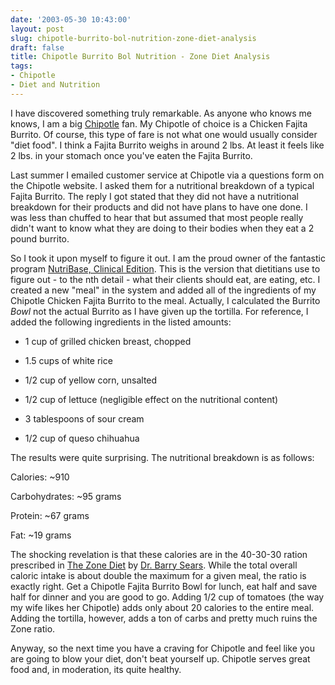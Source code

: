 ```yaml
---
date: '2003-05-30 10:43:00'
layout: post
slug: chipotle-burrito-bol-nutrition-zone-diet-analysis
draft: false
title: Chipotle Burrito Bol Nutrition - Zone Diet Analysis
tags:
- Chipotle
- Diet and Nutrition
---
```


I have discovered something truly remarkable. As anyone who knows me knows, I am a big [Chipotle](http://www.chipotle.com/) fan. My Chipotle of choice is a Chicken Fajita Burrito. Of course, this type of fare is not what one would usually consider "diet food". I think a Fajita Burrito weighs in around 2 lbs. At least it feels like 2 lbs. in your stomach once you've eaten the Fajita Burrito.

Last summer I emailed customer service at Chipotle via a questions form on the Chipotle website. I asked them for a nutritional breakdown of a typical Fajita Burrito. The reply I got stated that they did not have a nutritional breakdown for their products and did not have plans to have one done. I was less than chuffed to hear that but assumed that most people really didn't want to know what they are doing to their bodies when they eat a 2 pound burrito.

So I took it upon myself to figure it out. I am the proud owner of the fantastic program [NutriBase, Clinical Edition](http://www.nutribase.com/nbc.shtml). This is the version that dietitians use to figure out - to the nth detail - what their clients should eat, are eating, etc. I created a new "meal" in the system and added all of the ingredients of my Chipotle Chicken Fajita Burrito to the meal. Actually, I calculated the Burrito *Bowl* not the actual Burrito as I have given up the tortilla. For reference, I added the following ingredients in the listed amounts:

* 1 cup of grilled chicken breast, chopped  

* 1.5 cups of white rice  

* 1/2 cup of yellow corn, unsalted  

* 1/2 cup of lettuce (negligible effect on the nutritional content)  

* 3 tablespoons of sour cream  

* 1/2 cup of queso chihuahua  

The results were quite surprising. The nutritional breakdown is as follows:

Calories: ~910  

Carbohydrates: ~95 grams  

Protein: ~67 grams  

Fat: ~19 grams  

The shocking revelation is that these calories are in the 40-30-30 ration prescribed in [The Zone Diet](http://www.zoneperfect.com/Site/Content/index.asp) by [Dr. Barry Sears](http://www.drsears.com/). While the total overall caloric intake is about double the maximum for a given meal, the ratio is exactly right. Get a Chipotle Fajita Burrito Bowl for lunch, eat half and save half for dinner and you are good to go. Adding 1/2 cup of tomatoes (the way my wife likes her Chipotle) adds only about 20 calories to the entire meal. Adding the tortilla, however, adds a ton of carbs and pretty much ruins the Zone ratio.

Anyway, so the next time you have a craving for Chipotle and feel like you are going to blow your diet, don't beat yourself up. Chipotle serves great food and, in moderation, its quite healthy.